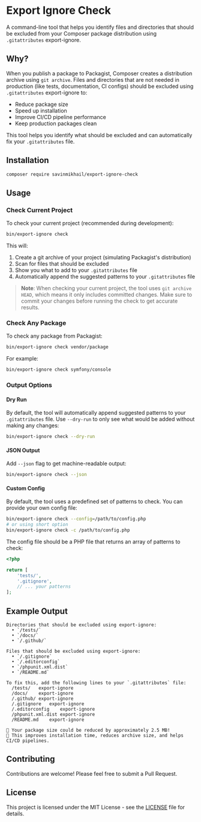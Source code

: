 # Export Ignore Check

A command-line tool that helps you identify files and directories that should be excluded from your Composer package distribution using `.gitattributes` export-ignore.

## Why?

When you publish a package to Packagist, Composer creates a distribution archive using `git archive`. Files and directories that are not needed in production (like tests, documentation, CI configs) should be excluded using `.gitattributes` export-ignore to:

- Reduce package size
- Speed up installation
- Improve CI/CD pipeline performance
- Keep production packages clean

This tool helps you identify what should be excluded and can automatically fix your `.gitattributes` file.

## Installation

```bash
composer require savinmikhail/export-ignore-check
```

## Usage

### Check Current Project

To check your current project (recommended during development):

```bash
bin/export-ignore check
```

This will:
1. Create a git archive of your project (simulating Packagist's distribution)
2. Scan for files that should be excluded
3. Show you what to add to your `.gitattributes` file
4. Automatically append the suggested patterns to your `.gitattributes` file

> **Note**: When checking your current project, the tool uses `git archive HEAD`, which means it only includes committed changes. Make sure to commit your changes before running the check to get accurate results.

### Check Any Package

To check any package from Packagist:

```bash
bin/export-ignore check vendor/package
```

For example:
```bash
bin/export-ignore check symfony/console
```

### Output Options

#### Dry Run

By default, the tool will automatically append suggested patterns to your `.gitattributes` file. Use `--dry-run` to only see what would be added without making any changes:

```bash
bin/export-ignore check --dry-run
```

#### JSON Output

Add `--json` flag to get machine-readable output:

```bash
bin/export-ignore check --json
```

#### Custom Config

By default, the tool uses a predefined set of patterns to check. You can provide your own config file:

```bash
bin/export-ignore check --config=/path/to/config.php
# or using short option
bin/export-ignore check -c /path/to/config.php
```

The config file should be a PHP file that returns an array of patterns to check:

```php
<?php

return [
    'tests/',
    '.gitignore',
    // ... your patterns
];
```

## Example Output

```
Directories that should be excluded using export-ignore:
  • `/tests/`
  • `/docs/`
  • `/.github/`

Files that should be excluded using export-ignore:
  • `/.gitignore`
  • `/.editorconfig`
  • `/phpunit.xml.dist`
  • `/README.md`

To fix this, add the following lines to your `.gitattributes` file:
  /tests/	export-ignore
  /docs/	export-ignore
  /.github/	export-ignore
  /.gitignore	export-ignore
  /.editorconfig	export-ignore
  /phpunit.xml.dist	export-ignore
  /README.md	export-ignore

🌿 Your package size could be reduced by approximately 2.5 MB!
🚀 This improves installation time, reduces archive size, and helps CI/CD pipelines.
```

## Contributing

Contributions are welcome! Please feel free to submit a Pull Request.

## License

This project is licensed under the MIT License - see the [LICENSE](LICENSE) file for details.
